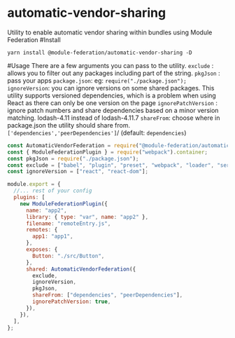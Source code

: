 # automatic-vendor-sharing

Utility to enable automatic vendor sharing within bundles using Module Federation
#Install

```shell script
yarn install @module-federation/automatic-vendor-sharing -D
```

#Usage
There are a few arguments you can pass to the utility.
`exclude` : allows you to filter out any packages including part of the string.
`pkgJson` : pass your apps `package.json`: eg: `require("./package.json");`
`ignoreVersion`: you can ignore versions on some shared packages. This utility supports versioned dependencies, which is a problem when using React as there can only be one version on the page
`ignorePatchVersion` : ignore patch numbers and share dependencies based on a minor version matching. lodash-4.11 instead of lodash-4.11.7
`shareFrom`: choose where in package.json the utility should share from. `['dependencies','peerDependencies']`/ (default: `dependencies`)

```js
const AutomaticVendorFederation = require("@module-federation/automatic-vendor-sharing");
const { ModuleFederationPlugin } = require("webpack").container;
const pkgJson = require("./package.json");
const exclude = ["babel", "plugin", "preset", "webpack", "loader", "serve"];
const ignoreVersion = ["react", "react-dom"];

module.export = {
  //... rest of your config
  plugins: [
    new ModuleFederationPlugin({
      name: "app2",
      library: { type: "var", name: "app2" },
      filename: "remoteEntry.js",
      remotes: {
        app1: "app1",
      },
      exposes: {
        Button: "./src/Button",
      },
      shared: AutomaticVendorFederation({
        exclude,
        ignoreVersion,
        pkgJson,
        shareFrom: ["dependencies", "peerDependencies"],
        ignorePatchVersion: true,
      }),
    }),
  ],
};
```
